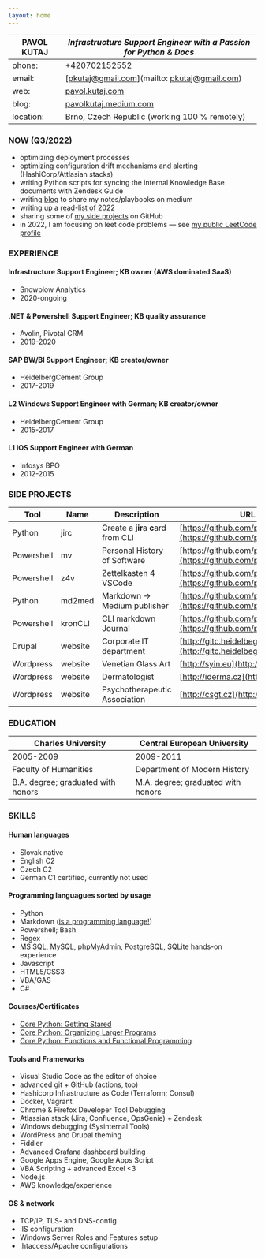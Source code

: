 ```yaml
---
layout: home
---
```


**PAVOL KUTAJ** | _Infrastructure Support Engineer with a Passion for Python & Docs_
----------------|-------------------------------------------------------------------
phone:          | +420702152552
email:          | [pkutaj@gmail.com](mailto: pkutaj@gmail.com)
web:            | [pavol.kutaj.com](https://pavol.kutaj.com)
blog:           | [pavolkutaj.medium.com](http://pavolkutaj.medium.com)
location:       | Brno, Czech Republic (working 100 % remotely)

### NOW (Q3/2022)
* optimizing deployment processes
* optimizing configuration drift mechanisms and alerting (HashiCorp/Attlasian stacks)
* writing Python scripts for syncing the internal Knowledge Base documents with Zendesk Guide 
* writing [blog](https://pavolkutaj.medium.com/) to share my notes/playbooks on medium
* writing up a [read-list of 2022](https://pavol.kutaj.com/playlist.html)
* sharing some of [my side projects](#2-side-projects) on GitHub
* in 2022, I am focusing on leet code problems — see [my public LeetCode profile](https://leetcode.com/pkutaj/)

### EXPERIENCE
#### Infrastructure Support Engineer; KB owner (AWS dominated SaaS)
* Snowplow Analytics
* 2020-ongoing

#### .NET & Powershell Support Engineer; KB quality assurance
* Avolin, Pivotal CRM
* 2019-2020
 
#### SAP BW/BI Support Engineer; KB creator/owner
* HeidelbergCement Group
* 2017-2019
  
#### L2 Windows Support Engineer with German; KB creator/owner 
* HeidelbergCement Group
* 2015-2017
  
#### L1 iOS Support Engineer with German
* Infosys BPO
* 2012-2015

### SIDE PROJECTS

Tool       | Name    | Description                         | URL
-----------|---------|-------------------------------------|-----------------------------------------------------------------------
Python     | jirc    | Create a **jir**a **c**ard from CLI | [https://github.com/pkutaj/jirc](https://github.com/pkutaj/jirc)
Powershell | mv      | Personal History of Software        | [https://github.com/pkutaj/mv](https://github.com/pkutaj/mv)
Powershell | z4v     | Zettelkasten 4 VSCode               | [https://github.com/pkutaj/z4v](https://github.com/pkutaj/z4v)
Python     | md2med  | Markdown → Medium publisher         | [https://github.com/pkutaj/md2med](https://github.com/pkutaj/md2med)
Powershell | kronCLI | CLI markdown Journal                | [https://github.com/pkutaj/kronCLI](https://github.com/pkutaj/kronCLI)
Drupal     | website | Corporate IT department             | [http://gitc.heidelbegcement.com](http://gitc.heidelbegcement.com)
Wordpress  | website | Venetian Glass Art                  | [http://syin.eu](http://syin.eu)
Wordpress  | website | Dermatologist                       | [http://iderma.cz](http://iderma.cz)
Wordpress  | website | Psychotherapeutic Association       | [http://csgt.cz](http://csgt.cz)

### EDUCATION 

Charles University                 | Central European University
-----------------------------------|-----------------------------------
2005-2009                          | 2009-2011
Faculty of Humanities              | Department of Modern History
B.A. degree; graduated with honors | M.A. degree; graduated with honors

### SKILLS
#### Human languages
* Slovak native 
* English C2
* Czech C2
* German C1 certified, currently not used
 
#### Programming languagues sorted by usage
* Python
* Markdown ([is a programming language!](https://dev.to/dendron/vscode-markdown-edition-e73))
* Powershell; Bash
* Regex 
* MS SQL, MySQL, phpMyAdmin, PostgreSQL, SQLite hands-on experience
* Javascript 
* HTML5/CSS3 
* VBA/GAS 
* C# 

#### Courses/Certificates
* [Core Python: Getting Stared](https://www.pluralsight.com/courses/getting-started-python-core)
* [Core Python: Organizing Larger Programs](https://www.pluralsight.com/courses/core-python-organizing-larger-programs)
* [Core Python: Functions and Functional Programming](https://www.pluralsight.com/courses/core-python-functions-functional-programming)

#### Tools and Frameworks
* Visual Studio Code as the editor of choice
* advanced git + GitHub (actions, too)
* Hashicorp Infrastructure as Code (Terraform; Consul)
* Docker, Vagrant 
* Chrome & Firefox Developer Tool Debugging
* Atlassian stack (Jira, Confluence, OpsGenie) + Zendesk
* Windows debugging (Sysinternal Tools)
* WordPress and Drupal theming
* Fiddler
* Advanced Grafana dashboard building
* Google Apps Engine, Google Apps Script
* VBA Scripting + advanced Excel <3
* Node.js
* AWS knowledge/experience
 
#### OS & network
* TCP/IP, TLS- and DNS-config
* IIS configuration
* Windows Server Roles and Features setup
* .htaccess/Apache configurations
 